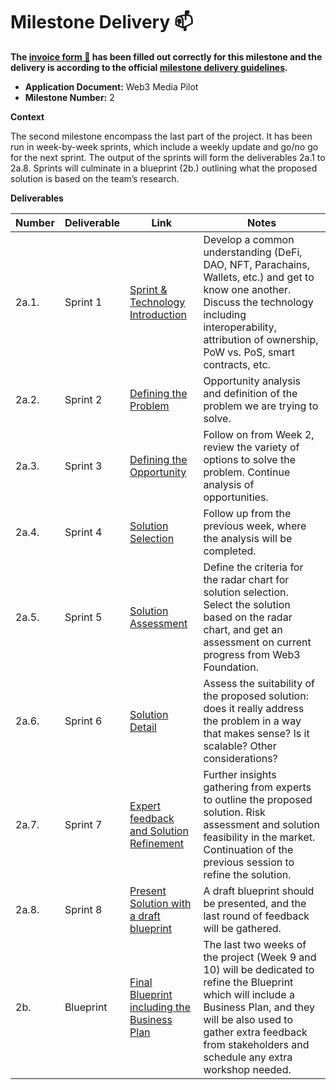 # Milestone Delivery :mailbox:

**The [invoice form :pencil:](https://docs.google.com/forms/d/e/1FAIpQLSfmNYaoCgrxyhzgoKQ0ynQvnNRoTmgApz9NrMp-hd8mhIiO0A/viewform) has been filled out correctly for this milestone and the delivery is according to the official [milestone delivery guidelines](https://github.com/w3f/Grants-Program/blob/master/docs/milestone-deliverables-guidelines.md).**  

* **Application Document:** Web3 Media Pilot
* **Milestone Number:** 2

**Context**

The second milestone encompass the last part of the project. It has been run in week-by-week sprints, which include a weekly update and go/no go for the next sprint. The output of the sprints will form the deliverables 2a.1 to 2a.8. Sprints will culminate in a blueprint (2b.) outlining what the proposed solution is based on the team’s research. 

**Deliverables**

| Number | Deliverable | Link | Notes |
| ------------- | ------------- | ------------- |------------- |
| 2a.1. | Sprint 1   | [Sprint & Technology Introduction](https://github.com/CogencyWeb3/Web3MediaPilot/blob/main/Deliverables/Cogency-Deliverable_2a1.md)| Develop a common understanding (DeFi, DAO, NFT, Parachains, Wallets, etc.) and get to know one another. Discuss the technology including interoperability, attribution of ownership, PoW vs. PoS, smart contracts, etc.   |
| 2a.2. | Sprint 2   | [Defining the Problem](https://github.com/CogencyWeb3/Web3MediaPilot/blob/main/Deliverables/Cogency-Deliverable_2a2.md)|  Opportunity analysis and definition of the problem we are trying to solve. |
| 2a.3. | Sprint 3   | [Defining the Opportunity](https://github.com/CogencyWeb3/Web3MediaPilot/blob/main/Deliverables/Cogency-Deliverable_2a3.md)| Follow on from Week 2, review the variety of options to solve the problem. Continue analysis of opportunities.  |
| 2a.4. | Sprint 4   | [Solution Selection](https://github.com/CogencyWeb3/Web3MediaPilot/blob/main/Deliverables/Cogency-Deliverable_2a4.md)|  Follow up from the previous week, where the analysis will be completed. |
| 2a.5. | Sprint 5   | [Solution Assessment](https://github.com/CogencyWeb3/Web3MediaPilot/blob/main/Deliverables/Cogency-Deliverable_2a5.md)| Define the criteria for the radar chart for solution selection. Select the solution based on the radar chart, and get an assessment on current progress from Web3 Foundation.  |
| 2a.6. | Sprint 6   | [Solution Detail](https://github.com/CogencyWeb3/Web3MediaPilot/blob/main/Deliverables/Cogency-Deliverable_2a6.md)|  Assess the suitability of the proposed solution: does it really address the problem in a way that makes sense? Is it scalable? Other considerations?  |
| 2a.7. | Sprint 7   | [Expert feedback and Solution Refinement](https://github.com/CogencyWeb3/Web3MediaPilot/blob/main/Deliverables/Cogency-Deliverable_2a7.md)|  Further insights gathering from experts to outline the proposed solution. Risk assessment and solution feasibility in the market. Continuation of the previous session to refine the solution. |
| 2a.8. | Sprint 8   | [Present Solution with a draft blueprint](https://github.com/CogencyWeb3/Web3MediaPilot/blob/main/Deliverables/Cogency-Deliverable_2a8.md)|  A draft blueprint should be presented, and the last round of feedback will be gathered.  |
| 2b.   | Blueprint  | [Final Blueprint including the Business Plan](https://github.com/CogencyWeb3/Web3MediaPilot/blob/main/Deliverables/Cogency-Deliverable_2b.md)| The last two weeks of the project (Week 9 and 10)  will be dedicated to refine the Blueprint which will include a Business Plan, and they will be also used to gather extra feedback from stakeholders and schedule any extra workshop needed.  |
